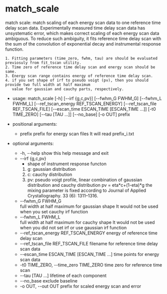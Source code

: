 # match_scale

match scale: match scaling of each energy scan data to one reference time delay scan data.
Experimentally measured time delay scan data has unsystematic error, which makes correct scaling of
each energy scan data ambiguous. To reduce such ambiguity, it fits reference time delay scan with the sum of
the convolution of exponential decay and instrumental response function.

```{Note}
1. Fitting parameters (time_zero, fwhm, tau) are should be evaluated previosuly from fit_tscan utility.
2. Time zero of reference time delay scan and energy scan should be same.
3. Energy scan range contains energy of reference time delay scan.
4. if you set shape of irf to pseudo voigt (pv), then you should provide two full width at half maximum
   value for gaussian and cauchy parts, respectively.
```

* usage: match_scale 
                      [-h] [--irf {g,c,pv}] [--fwhm_G FWHM_G] [--fwhm_L FWHM_L] [--ref_tscan_energy REF_TSCAN_ENERGY] [--ref_tscan_file REF_TSCAN_FILE] [--escan_time ESCAN_TIME [ESCAN_TIME ...]]
                      [-t0 TIME_ZERO] [--tau [TAU ...]] [--no_base] [-o OUT]
                      prefix



* positional arguments:
  * prefix                prefix for energy scan files It will read prefix_i.txt

* optional arguments:
  * -h, --help            show this help message and exit
  * --irf {g,c,pv}        
    * shape of instrument response functon
    1. g: gaussian distribution
    2. c: cauchy distribution
    3. pv: pseudo voigt profile, linear combination of gaussian distribution and cauchy distribution pv = eta*c+(1-eta)*g 
       the mixing parameter is fixed according to Journal of Applied Crystallography. 33 (6): 1311–1316. 
  * --fwhm_G FWHM_G       
                        full width at half maximum for gaussian shape
                        It would not be used when you set cauchy irf function
  * --fwhm_L FWHM_L       
                        full width at half maximum for cauchy shape
                        It would not be used when you did not set irf or use gaussian irf function
  * --ref_tscan_energy REF_TSCAN_ENERGY
                        energy of reference time delay scan
  * --ref_tscan_file REF_TSCAN_FILE
                        filename for reference time delay scan data
  * --escan_time ESCAN_TIME [ESCAN_TIME ...]
                        time points for energy scan data
  * -t0 TIME_ZERO, --time_zero TIME_ZERO
                        time zero for reference time scan
  * --tau [TAU ...]       lifetime of each component
  * --no_base             exclude baseline
  * -o OUT, --out OUT     prefix for scaled energy scan and error

